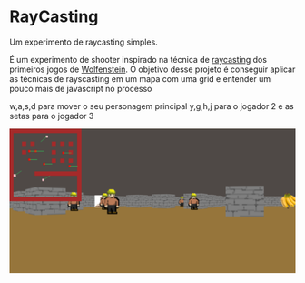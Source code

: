 # RayCasting
Um experimento de raycasting simples.

É um experimento de shooter inspirado na técnica de [raycasting](https://pt.wikipedia.org/wiki/Ray_casting) dos primeiros jogos de [Wolfenstein](https://pt.m.wikipedia.org/wiki/Wolfenstein_3D).
O objetivo desse projeto é conseguir aplicar as técnicas de rayscasting
em um mapa com uma grid e entender um pouco mais de javascript no processo

w,a,s,d para mover o seu personagem principal
y,g,h,j para o jogador 2
e as setas para o jogador 3

![plot](./imgs/readimg.png)
